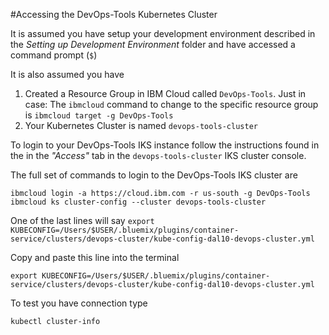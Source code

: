 #Accessing the DevOps-Tools Kubernetes Cluster

It is assumed you have setup your development environment described in the _Setting up Development Environment_ folder and have accessed a command prompt (`$`)

It is also assumed you have
1. Created a Resource Group in IBM Cloud called `DevOps-Tools`. Just in case: The `ibmcloud` command to change to the specific resource group is `ibmcloud target -g DevOps-Tools`
1. Your Kubernetes Cluster is named `devops-tools-cluster`

To login to your DevOps-Tools IKS instance follow the instructions found in the in the _"Access"_ tab in the `devops-tools-cluster` IKS cluster console.

The full set of commands to login to the DevOps-Tools IKS cluster are

	ibmcloud login -a https://cloud.ibm.com -r us-south -g DevOps-Tools
	ibmcloud ks cluster-config --cluster devops-tools-cluster

One of the last lines will say ``export KUBECONFIG=/Users/$USER/.bluemix/plugins/container-service/clusters/devops-cluster/kube-config-dal10-devops-cluster.yml``
	 	
Copy and paste this line into the terminal
	
	export KUBECONFIG=/Users/$USER/.bluemix/plugins/container-service/clusters/devops-cluster/kube-config-dal10-devops-cluster.yml
	
To test you have connection type

	kubectl cluster-info